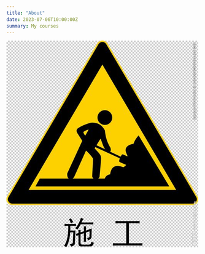 ```yaml
---  
title: "About"    
date: 2023-07-06T10:00:00Z    
summary: My courses  
---
```

![施工中](underconstruction.png)  